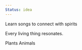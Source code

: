 ```yaml
---
Status: idea
---
```

Learn songs to connect with spirits

Every living thing resonates. 


Plants
Animals